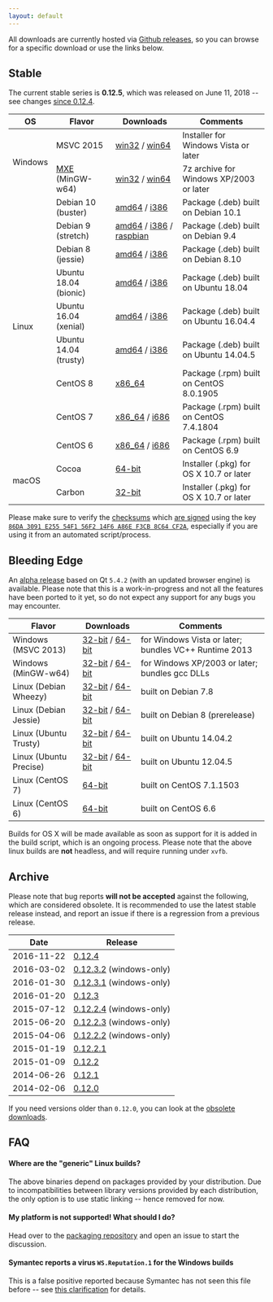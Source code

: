 ```yaml
---
layout: default
---
```


All downloads are currently hosted via [Github releases](https://downloads.wkhtmltopdf.org), so you can browse for a specific download or use the links below.

## Stable

The current stable series is **0.12.5**, which was released on June 11, 2018 -- see changes [since 0.12.4](https://downloads.wkhtmltopdf.org/0.12/0.12.5/).

<table>
    <thead>
        <tr>
            <th>OS</th>
            <th>Flavor</th>
            <th>Downloads</th>
            <th>Comments</th>
        </tr>
    </thead>
    <tbody>
        <tr>
            <td rowspan="2">Windows</td>
            <td>MSVC 2015</td>
            <td>
                <a href="https://downloads.wkhtmltopdf.org/0.12/0.12.5/wkhtmltox-0.12.5-1.msvc2015-win32.exe">win32</a>
                /
                <a href="https://downloads.wkhtmltopdf.org/0.12/0.12.5/wkhtmltox-0.12.5-1.msvc2015-win64.exe">win64</a>
            </td>
            <td>Installer for Windows Vista or later</td>
        </tr>
        <tr>
            <td><a href="http://mxe.cc">MXE</a> (MinGW-w64)</td>
            <td>
                <a href="https://downloads.wkhtmltopdf.org/0.12/0.12.5/wkhtmltox-0.12.5-1.mxe-cross-win32.7z">win32</a>
                /
                <a href="https://downloads.wkhtmltopdf.org/0.12/0.12.5/wkhtmltox-0.12.5-1.mxe-cross-win64.7z">win64</a>
            </td>
            <td>7z archive for Windows XP/2003 or later</td>
        </tr>
        <tr>
            <td rowspan="9">Linux</td>
            <td>Debian 10 (buster)</td>
            <td>
                <a href="https://downloads.wkhtmltopdf.org/0.12/0.12.5/wkhtmltox_0.12.5-1.buster_amd64.deb">amd64</a>
                /
                <a href="https://downloads.wkhtmltopdf.org/0.12/0.12.5/wkhtmltox_0.12.5-1.buster_i386.deb">i386</a>
            </td>
            <td>Package (.deb) built on Debian 10.1</td>
        </tr>
        <tr>
            <td>Debian 9 (stretch)</td>
            <td>
                <a href="https://downloads.wkhtmltopdf.org/0.12/0.12.5/wkhtmltox_0.12.5-1.stretch_amd64.deb">amd64</a>
                /
                <a href="https://downloads.wkhtmltopdf.org/0.12/0.12.5/wkhtmltox_0.12.5-1.stretch_i386.deb">i386</a>
                /
                <a href="https://downloads.wkhtmltopdf.org/0.12/0.12.5/wkhtmltox_0.12.5-1.raspbian.stretch_armhf.deb">raspbian</a>
            </td>
            <td>Package (.deb) built on Debian 9.4</td>
        </tr>
        <tr>
            <td>Debian 8 (jessie)</td>
            <td>
                <a href="https://downloads.wkhtmltopdf.org/0.12/0.12.5/wkhtmltox_0.12.5-1.jessie_amd64.deb">amd64</a>
                /
                <a href="https://downloads.wkhtmltopdf.org/0.12/0.12.5/wkhtmltox_0.12.5-1.jessie_i386.deb">i386</a>
            </td>
            <td>Package (.deb) built on Debian 8.10</td>
        </tr>
        <tr>
            <td>Ubuntu 18.04 (bionic)</td>
            <td>
                <a href="https://downloads.wkhtmltopdf.org/0.12/0.12.5/wkhtmltox_0.12.5-1.bionic_amd64.deb">amd64</a>
                /
                <a href="https://downloads.wkhtmltopdf.org/0.12/0.12.5/wkhtmltox_0.12.5-1.bionic_i386.deb">i386</a>
            </td>
            <td>Package (.deb) built on Ubuntu 18.04</td>
        </tr>
        <tr>
            <td>Ubuntu 16.04 (xenial)</td>
            <td>
                <a href="https://downloads.wkhtmltopdf.org/0.12/0.12.5/wkhtmltox_0.12.5-1.xenial_amd64.deb">amd64</a>
                /
                <a href="https://downloads.wkhtmltopdf.org/0.12/0.12.5/wkhtmltox_0.12.5-1.xenial_i386.deb">i386</a>
            </td>
            <td>Package (.deb) built on Ubuntu 16.04.4</td>
        </tr>
        <tr>
            <td>Ubuntu 14.04 (trusty)</td>
            <td>
                <a href="https://downloads.wkhtmltopdf.org/0.12/0.12.5/wkhtmltox_0.12.5-1.trusty_amd64.deb">amd64</a>
                /
                <a href="https://downloads.wkhtmltopdf.org/0.12/0.12.5/wkhtmltox_0.12.5-1.trusty_i386.deb">i386</a>
            </td>
            <td>Package (.deb) built on Ubuntu 14.04.5</td>
        </tr>
        <tr>
            <td>CentOS 8</td>
            <td>
                <a href="https://downloads.wkhtmltopdf.org/0.12/0.12.5/wkhtmltox-0.12.5-1.centos8.x86_64.rpm">x86_64</a>
            </td>
            <td>Package (.rpm) built on CentOS 8.0.1905</td>
        </tr>
        <tr>
            <td>CentOS 7</td>
            <td>
                <a href="https://downloads.wkhtmltopdf.org/0.12/0.12.5/wkhtmltox-0.12.5-1.centos7.x86_64.rpm">x86_64</a>
                /
                <a href="https://downloads.wkhtmltopdf.org/0.12/0.12.5/wkhtmltox-0.12.5-1.centos7.i686.rpm">i686</a>
            </td>
            <td>Package (.rpm) built on CentOS 7.4.1804</td>
        </tr>
        <tr>
            <td>CentOS 6</td>
            <td>
                <a href="https://downloads.wkhtmltopdf.org/0.12/0.12.5/wkhtmltox-0.12.5-1.centos6.x86_64.rpm">x86_64</a>
                /
                <a href="https://downloads.wkhtmltopdf.org/0.12/0.12.5/wkhtmltox-0.12.5-1.centos6.i686.rpm">i686</a>
            </td>
            <td>Package (.rpm) built on CentOS 6.9</td>
        </tr>
        <tr>
            <td rowspan="2">macOS</td>
            <td>Cocoa</td>
            <td>
                <a href="https://downloads.wkhtmltopdf.org/0.12/0.12.5/wkhtmltox-0.12.5-1.macos-cocoa.pkg">64-bit</a>
            </td>
            <td>Installer (.pkg) for OS X 10.7 or later</td>
        </tr>
        <tr>
            <td>Carbon</td>
            <td>
                <a href="https://downloads.wkhtmltopdf.org/0.12/0.12.5/wkhtmltox-0.12.5-1.macos-carbon.pkg">32-bit</a>
            </td>
            <td>Installer (.pkg) for OS X 10.7 or later</td>
        </tr>
    </tbody>
</table>

Please make sure to verify the [checksums](https://downloads.wkhtmltopdf.org/0.12/0.12.5/SHA256SUMS) which [are signed](https://downloads.wkhtmltopdf.org/0.12/0.12.5/SHA256SUMS.asc) using the key [`86DA 3091 E255 54F1 56F2 14F6 A86E F3CB 8C64 CF2A`](https://pgp.mit.edu/pks/lookup?search=ashish+kulkarni+open+source&op=vindex&fingerprint=on), especially if you are using it from an automated script/process.

## Bleeding Edge

An [alpha release](https://github.com/wkhtmltopdf/wkhtmltopdf/blob/0.13/README.md#013-alpha) based on Qt `5.4.2` (with an updated browser engine) is available. Please note that this is a work-in-progress and not all the features have been ported to it yet, so do not expect any support for any bugs you may encounter.

Flavor                | Downloads                                                                                                                                                                                                                                                   | Comments
---------             | ---------                                                                                                                                                                                                                                                   | --------
Windows (MSVC 2013)   | [32-bit](https://bitbucket.org/wkhtmltopdf/wkhtmltopdf/downloads/wkhtmltox-0.13.0-alpha-7b36694_msvc2013-win32.exe)         /    [64-bit](https://bitbucket.org/wkhtmltopdf/wkhtmltopdf/downloads/wkhtmltox-0.13.0-alpha-7b36694_msvc2013-win64.exe)        | for Windows Vista or later; bundles VC++ Runtime 2013
Windows (MinGW-w64)   | [32-bit](https://bitbucket.org/wkhtmltopdf/wkhtmltopdf/downloads/wkhtmltox-0.13.0-alpha-7b36694_mingw-w64-cross-win32.exe)  /    [64-bit](https://bitbucket.org/wkhtmltopdf/wkhtmltopdf/downloads/wkhtmltox-0.13.0-alpha-7b36694_mingw-w64-cross-win64.exe) | for Windows XP/2003 or later; bundles gcc DLLs
Linux (Debian Wheezy) | [32-bit](https://bitbucket.org/wkhtmltopdf/wkhtmltopdf/downloads/wkhtmltox-0.13.0-alpha-7b36694_linux-wheezy-i386.deb)      /    [64-bit](https://bitbucket.org/wkhtmltopdf/wkhtmltopdf/downloads/wkhtmltox-0.13.0-alpha-7b36694_linux-wheezy-amd64.deb)    | built on Debian 7.8
Linux (Debian Jessie) | [32-bit](https://bitbucket.org/wkhtmltopdf/wkhtmltopdf/downloads/wkhtmltox-0.13.0-alpha-7b36694_linux-jessie-i386.deb)      /    [64-bit](https://bitbucket.org/wkhtmltopdf/wkhtmltopdf/downloads/wkhtmltox-0.13.0-alpha-7b36694_linux-jessie-amd64.deb)    | built on Debian 8 (prerelease)
Linux (Ubuntu Trusty) | [32-bit](https://bitbucket.org/wkhtmltopdf/wkhtmltopdf/downloads/wkhtmltox-0.13.0-alpha-7b36694_linux-trusty-i386.deb)      /    [64-bit](https://bitbucket.org/wkhtmltopdf/wkhtmltopdf/downloads/wkhtmltox-0.13.0-alpha-7b36694_linux-trusty-amd64.deb)    | built on Ubuntu 14.04.2
Linux (Ubuntu Precise)| [32-bit](https://bitbucket.org/wkhtmltopdf/wkhtmltopdf/downloads/wkhtmltox-0.13.0-alpha-7b36694_linux-precise-i386.deb)     /    [64-bit](https://bitbucket.org/wkhtmltopdf/wkhtmltopdf/downloads/wkhtmltox-0.13.0-alpha-7b36694_linux-precise-amd64.deb)   | built on Ubuntu 12.04.5
Linux (CentOS 7)      | [64-bit](https://bitbucket.org/wkhtmltopdf/wkhtmltopdf/downloads/wkhtmltox-0.13.0-alpha-7b36694_linux-centos7-amd64.rpm)                                                                                                                                    | built on CentOS 7.1.1503
Linux (CentOS 6)      | [64-bit](https://bitbucket.org/wkhtmltopdf/wkhtmltopdf/downloads/wkhtmltox-0.13.0-alpha-7b36694_linux-centos6-amd64.rpm)                                                                                                                                    | built on CentOS 6.6

Builds for OS X will be made available as soon as support for it is added in the build script, which is an ongoing process. Please note that the above linux builds are **not** headless, and will require running under `xvfb`.

## Archive

Please note that bug reports **will not be accepted** against the following, which are considered obsolete. It is recommended to use the latest stable release instead, and report an issue if there is a regression from a previous release.

Date       | Release
----       | -------
2016-11-22 | [0.12.4](https://downloads.wkhtmltopdf.org/0.12/0.12.4/)
2016-03-02 | [0.12.3.2](https://downloads.wkhtmltopdf.org/0.12/0.12.3.2/) (windows-only)
2016-01-30 | [0.12.3.1](https://downloads.wkhtmltopdf.org/0.12/0.12.3.1/) (windows-only)
2016-01-20 | [0.12.3](https://downloads.wkhtmltopdf.org/0.12/0.12.3/)
2015-07-12 | [0.12.2.4](https://downloads.wkhtmltopdf.org/0.12/0.12.2.4/) (windows-only)
2015-06-20 | [0.12.2.3](https://downloads.wkhtmltopdf.org/0.12/0.12.2.3/) (windows-only)
2015-04-06 | [0.12.2.2](https://downloads.wkhtmltopdf.org/0.12/0.12.2.2/) (windows-only)
2015-01-19 | [0.12.2.1](https://downloads.wkhtmltopdf.org/0.12/0.12.2.1/)
2015-01-09 | [0.12.2](https://downloads.wkhtmltopdf.org/0.12/0.12.2/)
2014-06-26 | [0.12.1](https://downloads.wkhtmltopdf.org/0.12/0.12.1/)
2014-02-06 | [0.12.0](https://downloads.wkhtmltopdf.org/0.12/0.12.0/)

If you need versions older than `0.12.0`, you can look at the [obsolete downloads](https://github.com/wkhtmltopdf/obsolete-downloads/blob/master/README.md).

## FAQ

#### Where are the "generic" Linux builds?

The above binaries depend on packages provided by your distribution. Due to incompatibilities between library versions provided by each distribution, the only option is to use static linking -- hence removed for now.

#### My platform is not supported! What should I do?

Head over to the [packaging repository](https://github.com/wkhtmltopdf/packaging) and open an issue to start the discussion.

#### Symantec reports a virus `WS.Reputation.1` for the Windows builds

This is a false positive reported because Symantec has not seen this file before -- see [this clarification](http://community.norton.com/forums/clarification-wsreputation1-detection) for details.
